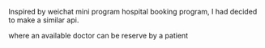 Inspired by weichat mini program hospital booking program, I had decided to make a similar api.

where an available doctor can be reserve by a patient
